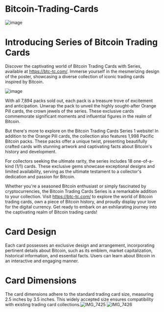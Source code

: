 # Bitcoin-Trading-Cards
![image](https://github.com/BitcoinTradingCards/Bitcoin-Trading-Cards/assets/133751253/a88ad565-0ab6-4d0a-a23f-1543b760ff23)
# Introducing Series of Bitcoin Trading Cards

Discover the captivating world of Bitcoin Trading Cards with Series, available at https://btc-tc.com/. Immerse yourself in the mesmerizing design of the poster, showcasing a diverse collection of iconic trading cards inspired by Bitcoin.

![image](https://github.com/BitcoinTradingCards/Bitcoin-Trading-Cards/assets/133751253/c51d14c3-a63c-4de5-88fe-71882aaa0bb5)

With all 7,894 packs sold out, each pack is a treasure trove of excitement and anticipation. Unwrap the pack to unveil the highly sought-after Orange Pill cards, the crown jewels of the series. These exclusive cards commemorate significant moments and influential figures in the realm of Bitcoin.

But there's more to explore on the Bitcoin Trading Cards Series 1 website! In addition to the Orange Pill cards, the collection also features 1,998 Pacific Bitcoin packs. These packs offer a unique twist, presenting beautifully crafted cards with stunning artwork and captivating facts about Bitcoin's history and development.

For collectors seeking the ultimate rarity, the series includes 18 one-of-a-kind (1/1) cards. These exclusive gems showcase exceptional designs and limited availability, serving as the ultimate testament to a collector's dedication and passion for Bitcoin.

Whether you're a seasoned Bitcoin enthusiast or simply fascinated by cryptocurrencies, the Bitcoin Trading Cards Series is a remarkable addition to your collection. Visit https://btc-tc.com/ to explore the world of Bitcoin trading cards, own a piece of Bitcoin history, and proudly display your love for the digital currency. Get ready to embark on an exhilarating journey into the captivating realm of Bitcoin trading cards!

# Card Design
Each card possesses an exclusive design and arrangement, incorporating pertinent details about Bitcoin, such as its emblem, market capitalization, historical information, and essential facts. Users can learn about Bitcoin in an interactive and engaging manner.

# Card Dimensions
The card dimensions adhere to the standard trading card size, measuring 2.5 inches by 3.5 inches. This widely accepted size ensures compatibility with existing trading card collections.![IMG_7425](https://github.com/BitcoinTradingCards/Bitcoin-Trading-Cards/assets/133751253/c87ff473-688c-4f39-9566-bf84686ab015)
![IMG_7426](https://github.com/BitcoinTradingCards/Bitcoin-Trading-Cards/assets/133751253/a840b7a1-5bb1-49a6-b2e7-e085acde82f5)
